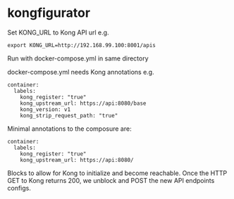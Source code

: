 # kongfigurator

Set KONG_URL to Kong API url e.g.
  
    export KONG_URL=http://192.168.99.100:8001/apis
  
Run with docker-compose.yml in same directory

docker-compose.yml needs Kong annotations e.g.

    container:
      labels:
        kong_register: "true"
        kong_upstream_url: https://api:8080/base
        kong_version: v1
        kong_strip_request_path: "true"


Minimal annotations to the composure are:
  
    container:
      labels:
        kong_register: "true"
        kong_upstream_url: https://api:8080/

Blocks to allow for Kong to initialize and become reachable. Once the HTTP GET to Kong returns 200, we unblock and POST the new API endpoints configs.
